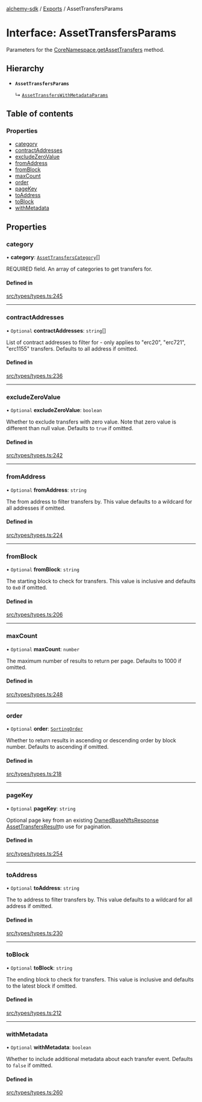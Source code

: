 [alchemy-sdk](../README.md) / [Exports](../modules.md) / AssetTransfersParams

# Interface: AssetTransfersParams

Parameters for the [CoreNamespace.getAssetTransfers](../classes/CoreNamespace.md#getassettransfers) method.

## Hierarchy

- **`AssetTransfersParams`**

  ↳ [`AssetTransfersWithMetadataParams`](AssetTransfersWithMetadataParams.md)

## Table of contents

### Properties

- [category](AssetTransfersParams.md#category)
- [contractAddresses](AssetTransfersParams.md#contractaddresses)
- [excludeZeroValue](AssetTransfersParams.md#excludezerovalue)
- [fromAddress](AssetTransfersParams.md#fromaddress)
- [fromBlock](AssetTransfersParams.md#fromblock)
- [maxCount](AssetTransfersParams.md#maxcount)
- [order](AssetTransfersParams.md#order)
- [pageKey](AssetTransfersParams.md#pagekey)
- [toAddress](AssetTransfersParams.md#toaddress)
- [toBlock](AssetTransfersParams.md#toblock)
- [withMetadata](AssetTransfersParams.md#withmetadata)

## Properties

### category

• **category**: [`AssetTransfersCategory`](../enums/AssetTransfersCategory.md)[]

REQUIRED field. An array of categories to get transfers for.

#### Defined in

[src/types/types.ts:245](https://github.com/alchemyplatform/alchemy-sdk-js/blob/bed7d71/src/types/types.ts#L245)

___

### contractAddresses

• `Optional` **contractAddresses**: `string`[]

List of contract addresses to filter for - only applies to "erc20",
"erc721", "erc1155" transfers. Defaults to all address if omitted.

#### Defined in

[src/types/types.ts:236](https://github.com/alchemyplatform/alchemy-sdk-js/blob/bed7d71/src/types/types.ts#L236)

___

### excludeZeroValue

• `Optional` **excludeZeroValue**: `boolean`

Whether to exclude transfers with zero value. Note that zero value is
different than null value. Defaults to `true` if omitted.

#### Defined in

[src/types/types.ts:242](https://github.com/alchemyplatform/alchemy-sdk-js/blob/bed7d71/src/types/types.ts#L242)

___

### fromAddress

• `Optional` **fromAddress**: `string`

The from address to filter transfers by. This value defaults to a wildcard
for all addresses if omitted.

#### Defined in

[src/types/types.ts:224](https://github.com/alchemyplatform/alchemy-sdk-js/blob/bed7d71/src/types/types.ts#L224)

___

### fromBlock

• `Optional` **fromBlock**: `string`

The starting block to check for transfers. This value is inclusive and
defaults to `0x0` if omitted.

#### Defined in

[src/types/types.ts:206](https://github.com/alchemyplatform/alchemy-sdk-js/blob/bed7d71/src/types/types.ts#L206)

___

### maxCount

• `Optional` **maxCount**: `number`

The maximum number of results to return per page. Defaults to 1000 if omitted.

#### Defined in

[src/types/types.ts:248](https://github.com/alchemyplatform/alchemy-sdk-js/blob/bed7d71/src/types/types.ts#L248)

___

### order

• `Optional` **order**: [`SortingOrder`](../enums/SortingOrder.md)

Whether to return results in ascending or descending order by block number.
Defaults to ascending if omitted.

#### Defined in

[src/types/types.ts:218](https://github.com/alchemyplatform/alchemy-sdk-js/blob/bed7d71/src/types/types.ts#L218)

___

### pageKey

• `Optional` **pageKey**: `string`

Optional page key from an existing [OwnedBaseNftsResponse](OwnedBaseNftsResponse.md)
[AssetTransfersResult](AssetTransfersResult.md)to use for pagination.

#### Defined in

[src/types/types.ts:254](https://github.com/alchemyplatform/alchemy-sdk-js/blob/bed7d71/src/types/types.ts#L254)

___

### toAddress

• `Optional` **toAddress**: `string`

The to address to filter transfers by. This value defaults to a wildcard
for all address if omitted.

#### Defined in

[src/types/types.ts:230](https://github.com/alchemyplatform/alchemy-sdk-js/blob/bed7d71/src/types/types.ts#L230)

___

### toBlock

• `Optional` **toBlock**: `string`

The ending block to check for transfers. This value is inclusive and
defaults to the latest block if omitted.

#### Defined in

[src/types/types.ts:212](https://github.com/alchemyplatform/alchemy-sdk-js/blob/bed7d71/src/types/types.ts#L212)

___

### withMetadata

• `Optional` **withMetadata**: `boolean`

Whether to include additional metadata about each transfer event. Defaults
to `false` if omitted.

#### Defined in

[src/types/types.ts:260](https://github.com/alchemyplatform/alchemy-sdk-js/blob/bed7d71/src/types/types.ts#L260)
